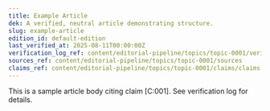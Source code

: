 ```yaml
---
title: Example Article
dek: A verified, neutral article demonstrating structure.
slug: example-article
edition_id: default-edition
last_verified_at: 2025-08-11T00:00:00Z
verification_log_ref: content/editorial-pipeline/topics/topic-0001/verification/verification-log.json
sources_ref: content/editorial-pipeline/topics/topic-0001/sources
claims_ref: content/editorial-pipeline/topics/topic-0001/claims/claims.yaml
---
```

This is a sample article body citing claim [C:001]. See verification log for details.
